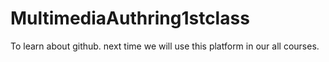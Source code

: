 # MultimediaAuthring1stclass
To learn about github. next time we will use this platform in our all courses.
